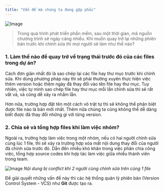 ```yaml
---
title: "Vấn đề mà chúng ta đang gặp phải"
---
```


![Image](./images/lessons/learn-git/01-introduction/issue.png)

> Trong quá trình phát triển phần mềm, sau một thời gian, mã nguồn chương trình sẽ ngày càng nhiều. Khi muốn quay trở lại những phiên bản trước khi chỉnh sửa thì mọi người sẽ làm như thế nào?

### 1. Làm thế nào để quay trở về trạng thái trước đó của các files trong dự án?
Cách đơn giản nhất đó là sao chép lại các file hay thư mục trước khi chỉnh sửa. Khi dùng phương pháp này thì sẽ phải thường xuyên thực hiện việc thêm version hoặc thêm ngày đã thay đổi vào tên file hay thư mục. Tuy nhiên, việc tự mình sao chép file hay thư mục mỗi lần chỉnh sửa thì sẽ rất vất vả, và cũng dễ xảy ra nhầm lẫn.

Hơn nữa, trường hợp đặt tên một cách vô trật tự thì sẽ không thể phân biệt được file nào là bản mới nhất. Thêm nữa chúng ta cũng không thể dễ dàng biết được đã thay đổi những gì với từng version.

### 2. Chia sẻ và tổng hợp files khi làm việc nhóm?

Ngoài ra, trường hợp làm việc trong một nhóm, nếu có hai người chỉnh sửa cùng lúc 1 file, thì sẽ xảy ra trường hợp xóa mất nội dung thay đổi của người đã chỉnh sửa trước đó. Dẫn đến nhiều khó khăn trong việc phân chia công việc, tổng hợp source codes khi hợp tác làm việc giữa nhiều thành viên trong team.

![Image](./images/lessons/learn-git/01-introduction/share-code-with-team.png)
*Nội dung bị conflict khi 2 người cùng chỉnh sửa trên cùng 1 file*



Để giải quyết những vấn đề này thì các hệ thống quản lý phiên bản (Version Control System  - VCS) như **Git** được tạo ra.
